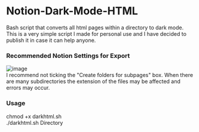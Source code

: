 # Notion-Dark-Mode-HTML
Bash script that converts all html pages within a directory to dark mode.  
This is a very simple script I made for personal use and I have decided to publish it in case it can help anyone.  

### Recommended Notion Settings for Export
![image](https://user-images.githubusercontent.com/62722221/226130287-803fba8a-cb4a-4814-86ef-4e6e112bd901.png)  
I recommend not ticking the "Create folders for subpages" box. When there are many subdirectories the extension of the files may be affected and errors may occur.

### Usage
chmod +x darkhtml.sh  
./darkhtml.sh Directory
